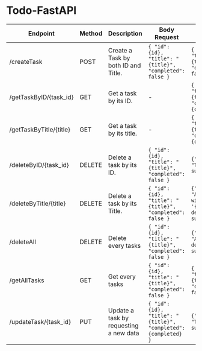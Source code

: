 # Todo-FastAPI
| Endpoint | Method | Description | Body Request | Body Response | Error Response |
| -------- | ------ | ----------- | ------------ | ------------- | ----------- |
| /createTask | POST | Create a Task by both ID and Title. | `{ "id": {id}, "title": "{title}", "completed": false }` | `{ "id": {id}, "title": "{title}", "completed": false }` | `{"error": "Task not found"}` |
| /getTaskByID/{task_id} | GET | Get a task by its ID. | - | `{ "id": {id}, "title": "{title}", "completed": {completed} }` | `{"error": "Task not found"}` |
| /getTaskByTitle/{title} | GET | Get a task by its title. | - | `{ "id": {id}, "title": "{title}", "completed": {completed} }` | `{"error": "No tasks found with title '{title}'"}` |
| /deleteByID/{task_id} | DELETE | Delete a task by its ID. | `{ "id": {id}, "title": "{title}", "completed": false }` | `{"message": "Task deleted successfully"}` | - |
| /deleteByTitle/{title} | DELETE | Delete a task by its Title. | `{ "id": {id}, "title": "{title}", "completed": false }` | `{"message": "All tasks with title '{title}' deleted successfully"}`| - |
| /deleteAll | DELETE | Delete every tasks | `{ "id": {id}, "title": "{title}", "completed": false }` | `{"message": "All tasks deleted successfully"}` | - |
| /getAllTasks | GET | Get every tasks | `{ "id": {id}, "title": "{title}", "completed": false }` | `{ "id": {id}, "title": "{title}", "completed": false }` | - |
| /updateTask/{task_id} | PUT | Update a task by requesting a new data | `{ "id": {id}, "title": "{title}", "completed": {completed} }` | `{"message": "Task updated successfully"}` | `{"error": "Task not found"}`|
